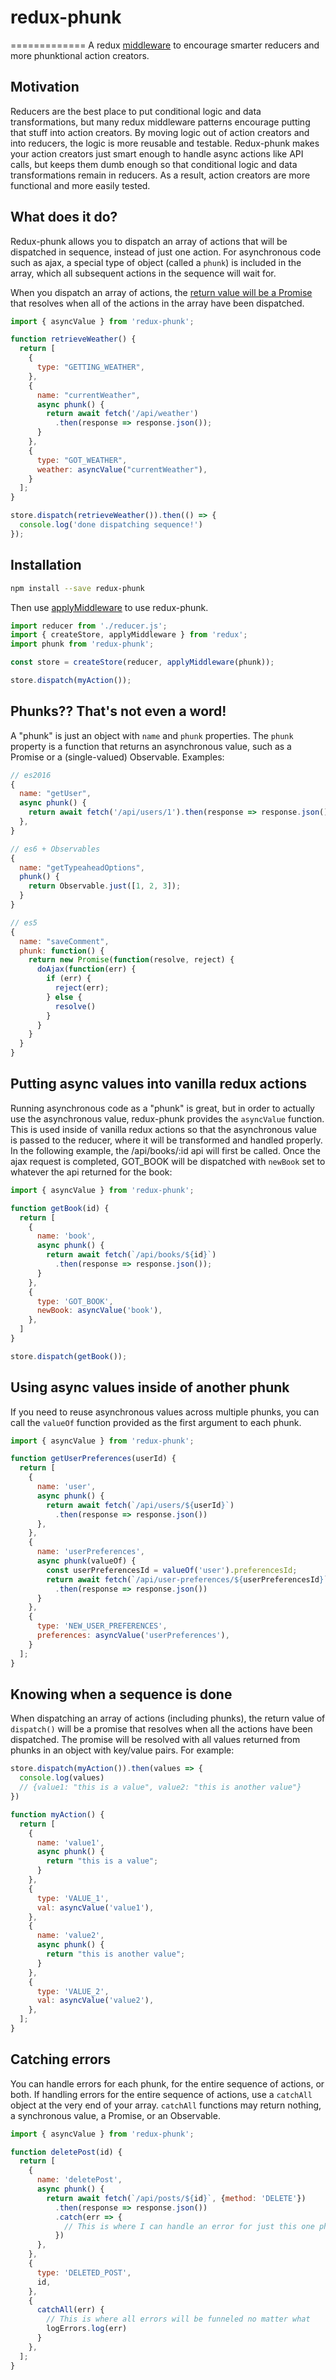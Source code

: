 # redux-phunk
=============
A redux [middleware](http://redux.js.org/docs/advanced/Middleware.html) to encourage smarter reducers and more phunktional action creators.

## Motivation
Reducers are the best place to put conditional logic and data transformations, but many redux middleware patterns encourage putting that stuff into action creators. By moving logic out of action creators and into reducers, the logic is more reusable and testable. Redux-phunk makes your action creators just smart enough to handle async actions like API calls, but keeps them dumb enough so that conditional logic and data transformations remain in reducers. As a result, action creators are more functional and more easily tested.

## What does it do?
Redux-phunk allows you to dispatch an array of actions that will be dispatched in sequence, instead of just one action. For asynchronous code such as ajax, a special type of object (called a `phunk`) is included in the array, which all subsequent actions in the sequence will wait for.

When you dispatch an array of actions, the [return value will be a Promise](#knowing-when-a-sequence-is-done) that resolves when all of the actions in the array have been dispatched.

```js
import { asyncValue } from 'redux-phunk';

function retrieveWeather() {
  return [
    {
      type: "GETTING_WEATHER",
    },
    {
      name: "currentWeather",
      async phunk() {
        return await fetch('/api/weather')
          .then(response => response.json());
      }
    },
    {
      type: "GOT_WEATHER",
      weather: asyncValue("currentWeather"),
    }
  ];
}

store.dispatch(retrieveWeather()).then(() => {
  console.log('done dispatching sequence!')
});
```

## Installation
```bash
npm install --save redux-phunk
```
Then use [applyMiddleware](http://redux.js.org/docs/api/applyMiddleware.html) to use redux-phunk.
```js
import reducer from './reducer.js';
import { createStore, applyMiddleware } from 'redux';
import phunk from 'redux-phunk';

const store = createStore(reducer, applyMiddleware(phunk));

store.dispatch(myAction());
```

## Phunks?? That's not even a word!
A "phunk" is just an object with `name` and `phunk` properties. The `phunk` property is a function that returns an asynchronous value, such as a Promise or a (single-valued) Observable. Examples:

```js
// es2016
{
  name: "getUser",
  async phunk() {
    return await fetch('/api/users/1').then(response => response.json());
  },
}
```
```js
// es6 + Observables
{
  name: "getTypeaheadOptions",
  phunk() {
    return Observable.just([1, 2, 3]);
  }
}
```
```js
// es5
{
  name: "saveComment",
  phunk: function() {
    return new Promise(function(resolve, reject) {
      doAjax(function(err) {
        if (err) {
          reject(err);
        } else {
          resolve()
        }
      }
    }
  }
}
```

## Putting async values into vanilla redux actions
Running asynchronous code as a "phunk" is great, but in order to actually use the asynchronous value, redux-phunk provides the `asyncValue` function. This is used inside of vanilla redux actions so that the asynchronous value is passed to the reducer, where it will be transformed and handled properly. In the following example, the /api/books/:id api will first be called. Once the ajax request is completed, GOT_BOOK will be dispatched with `newBook` set to whatever the api returned for the book:

```js
import { asyncValue } from 'redux-phunk';

function getBook(id) {
  return [
    {
      name: 'book',
      async phunk() {
        return await fetch(`/api/books/${id}`)
          .then(response => response.json());
      }
    },
    {
      type: 'GOT_BOOK',
      newBook: asyncValue('book'),
    },
  ]
}

store.dispatch(getBook());
```

## Using async values inside of another phunk
If you need to reuse asynchronous values across multiple phunks, you can call the `valueOf` function provided as the first argument to each phunk.
```js
import { asyncValue } from 'redux-phunk';

function getUserPreferences(userId) {
  return [
    {
      name: 'user',
      async phunk() {
        return await fetch(`/api/users/${userId}`)
          .then(response => response.json())
      },
    },
    {
      name: 'userPreferences',
      async phunk(valueOf) {
        const userPreferencesId = valueOf('user').preferencesId;
        return await fetch(`/api/user-preferences/${userPreferencesId}`)
          .then(response => response.json())
      }
    },
    {
      type: 'NEW_USER_PREFERENCES',
      preferences: asyncValue('userPreferences'),
    }
  ];
}
```

## Knowing when a sequence is done
When dispatching an array of actions (including phunks), the return value of `dispatch()` will be a promise that resolves when all the actions have been dispatched. The promise will be resolved with all values returned from phunks in an object with key/value pairs. For example:

```js
store.dispatch(myAction()).then(values => {
  console.log(values)
  // {value1: "this is a value", value2: "this is another value"}
})

function myAction() {
  return [
    {
      name: 'value1',
      async phunk() {
        return "this is a value";
      }
    },
    {
      type: 'VALUE_1',
      val: asyncValue('value1'),
    },
    {
      name: 'value2',
      async phunk() {
        return "this is another value";
      }
    },
    {
      type: 'VALUE_2',
      val: asyncValue('value2'),
    },
  ];
}
```

## Catching errors
You can handle errors for each phunk, for the entire sequence of actions, or both. If handling errors for the entire sequence of actions, use a `catchAll` object at the very end of your array. `catchAll` functions may return nothing, a synchronous value, a Promise, or an Observable.
```js
import { asyncValue } from 'redux-phunk';

function deletePost(id) {
  return [
    {
      name: 'deletePost',
      async phunk() {
        return await fetch(`/api/posts/${id}`, {method: 'DELETE'})
          .then(response => response.json())
          .catch(err => {
            // This is where I can handle an error for just this one phunk
          })
      },
    },
    {
      type: 'DELETED_POST',
      id,
    },
    {
      catchAll(err) {
        // This is where all errors will be funneled no matter what
        logErrors.log(err)
      }
    },
  ];
}
```
